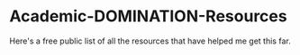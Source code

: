 # Academic-DOMINATION-Resources
Here's a free public list of all the resources that have helped me get this far.
